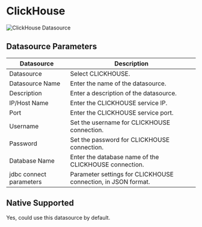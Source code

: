 # ClickHouse

![ClickHouse Datasource](img/new_ui/dev/datasource/ClickHouse.png)

## Datasource Parameters

| **Datasource** | **Description** |
| --- | --- |
| Datasource | Select CLICKHOUSE. |
| Datasource Name | Enter the name of the datasource. |
| Description | Enter a description of the datasource. |
| IP/Host Name | Enter the CLICKHOUSE service IP. |
| Port | Enter the CLICKHOUSE service port. |
| Username | Set the username for CLICKHOUSE connection. |
| Password | Set the password for CLICKHOUSE connection. |
| Database Name | Enter the database name of the CLICKHOUSE connection. |
| jdbc connect parameters | Parameter settings for CLICKHOUSE connection, in JSON format. |

## Native Supported

Yes, could use this datasource by default.